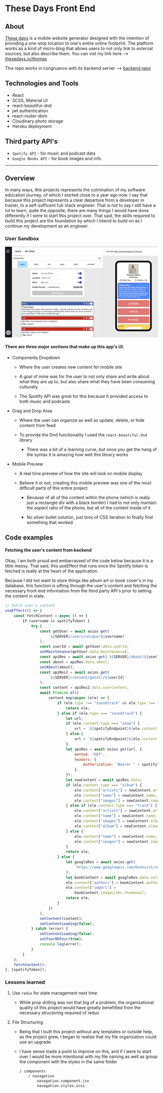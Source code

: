 # These Days Front End

## About

<a target="_blank" href="https://www.thesedays.io/">These days</a> is a mobile website generator designed with the intention of providing a one-stop location to one's entire online footprint. The platform works as a kind of micro-blog that allows users to not only link to external sources, but also describe them. You can vist my link here --> <a target="_blank" href="https://www.thesedays.io/thomas">thesedays.io/thomas</a>

This repo works in congruance with its backend server --> <a target="_blank" href="https://github.com/tcgilbert/td-back">backend repo</a>

## Technologies and Tools

-   React
-   SCSS, Material UI
-   react-beautiful-dnd
-   jwt authentication
-   react-router-dom
-   Cloudinary photo storage
-   Heroku deployment

## Third party API's

-   `Spotify API` - for music and podcast data
-   `Google Books API` - for book images and info

---

## Overview

In many ways, this projects represents the culmination of my software education journey, of which I started close to a year ago now. I say that because this project represents a clear departure from a developer in trainer, to a self-sufficent full-stack engineer. That is not to say I still have a lot to learn, quite the opposite, there are many things I would have done differently if I were to start this project over. That said, the skills required to build this project are the foundation by which I intend to build on as I continue my development as an engineer. 

### User Sandbox

![](sandbox.png)

#### There are three major sections that make up this app's UI.

-   Components Dropdown

    -   Where the user creates new content for mobile site

    -   A goal of mine was for the user to not only share and write about what they are up to, but also share what they have been consuming culturally

    -   The Spotify API was great for this because it provided access to both music and podcasts

-   Drag and Drop Area

    -   Where the user can organize as well as update, delete, or hide content from feed

    -   To provide the Dnd functionality I used the `react-beautiful-dnd` library

        -   There was a bit of a learning curve, but once you get the hang of the syntax it is amazing how well this library works

-   Mobile Preview

    -   A real time preview of how the site will look on mobile display

    -   Believe it or not, creating this mobile preview was one of the most difficult parts of this entire project

        -   Because of all of the content within the phone (which is really just a rectangle div with a black border) I had to not only mantain the aspect ratio of the phone, but all of the content inside of it

        -   No silver bullet solution, just tons of CSS iteration to finally find something that worked

## Code examples

#### Fetching the user's content from backend

Okay, I am both proud and embarrassed of the code below because it is a little messy. That said, this useEffect that runs once the Spotify token is fetched is really at the heart of the application.

Because I did not want to store things like album art or book cover's in my database, this function is sifting through the user's content and fetching the necessary front end information from the third party API's prior to setting the content in state.

```javascript
// Fetch user's content
useEffect(() => {
    const fetchContent = async () => {
        if (username && spotifyToken) {
            try {
                const getUser = await axios.get(
                    `${SERVER}/users/unique/${username}`
                );
                const userId = await getUser.data.userId;
                setMaintenance(getUser.data.maintenance);
                const apiRes = await axios.get(`${SERVER}/about/${userId}`);
                const about = apiRes.data.about;
                setAbout(about);
                const apiRes2 = await axios.get(
                    `${SERVER}/content/getall/${userId}`
                );
                const content = apiRes2.data.userContent;
                await Promise.all(
                    content.map(async (ele) => {
                        if (ele.type !== "soundtrack" && ele.type !== "book") {
                            return ele;
                        } else if (ele.type === "soundtrack") {
                            let url;
                            if (ele.content.type === "show") {
                                url = `${spotifyEndpoint}${ele.content.type}s/${ele.content.spotifyId}?market=US`;
                            } else {
                                url = `${spotifyEndpoint}${ele.content.type}s/${ele.content.spotifyId}`;
                            }
                            let apiRes = await axios.get(url, {
                                method: "GET",
                                headers: {
                                    Authorization: "Bearer " + spotifyToken,
                                },
                            });
                            let newContent = await apiRes.data;
                            if (ele.content.type === "album") {
                                ele.content["artists"] = newContent.artists;
                                ele.content["name"] = newContent.name;
                                ele.content["images"] = newContent.images;
                            } else if (ele.content.type === "track") {
                                ele.content["artists"] = newContent.artists;
                                ele.content["name"] = newContent.name;
                                ele.content["images"] = newContent.album.images;
                                ele.content["album"] = newContent.album.name;
                            } else {
                                ele.content["name"] = newContent.name;
                                ele.content["images"] = newContent.images;
                            }
                            return ele;
                        } else {
                            let googleRes = await axios.get(
                                `https://www.googleapis.com/books/v1/volumes/${ele.content.apiId}?key=${GOOGLE_API_KEY}`
                            );
                            let bookContent = await googleRes.data.volumeInfo;
                            ele.content["authors"] = bookContent.authors;
                            ele.content["imgUrl"] =
                                bookContent.imageLinks.thumbnail;
                            return ele;
                        }
                    })
                );
                setContent(content);
                setContentLoading(false);
            } catch (error) {
                setContentLoading(false);
                setFourOhFour(true);
                console.log(error);
            }
        }
    };
    fetchContent();
}, [spotifyToken]);
```

### Lessons learned

1. Use `redux` for state management next time
    - While prop drilling was not that big of a problem, the organizational quality of this project would have greatly benefitted from the necessary structoring required of redux
2. File Structuring

    - Being that I built this project without any templates or outside help, as the project grew, I began to realize that my file organization could use an upgrade
    - I have sense made a point to improve on this, and if I were to start over I would be more intentional with my file naming as well as group the component with the styles in the same folder

        ```
        / components
            / navagation
                navagation.component.jsx
                navagation.styles.scss
        ```
